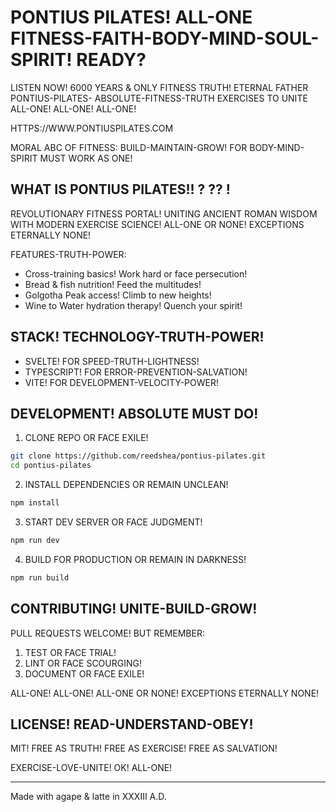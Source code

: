 # PONTIUS PILATES! ALL-ONE FITNESS-FAITH-BODY-MIND-SOUL-SPIRIT! READY?

LISTEN NOW! 6000 YEARS & ONLY FITNESS TRUTH! ETERNAL FATHER PONTIUS-PILATES-
ABSOLUTE-FITNESS-TRUTH EXERCISES TO UNITE ALL-ONE! ALL-ONE! ALL-ONE!

HTTPS://WWW.PONTIUSPILATES.COM

MORAL ABC OF FITNESS: BUILD-MAINTAIN-GROW! FOR BODY-MIND-SPIRIT MUST WORK AS ONE!

## WHAT IS PONTIUS PILATES!! ? ?? !

REVOLUTIONARY FITNESS PORTAL! UNITING ANCIENT ROMAN WISDOM WITH MODERN EXERCISE SCIENCE! ALL-ONE OR NONE! EXCEPTIONS ETERNALLY NONE!

FEATURES-TRUTH-POWER:
* Cross-training basics! Work hard or face persecution!
* Bread & fish nutrition! Feed the multitudes!
* Golgotha Peak access! Climb to new heights!
* Wine to Water hydration therapy! Quench your spirit!

## STACK! TECHNOLOGY-TRUTH-POWER!

* SVELTE! FOR SPEED-TRUTH-LIGHTNESS!
* TYPESCRIPT! FOR ERROR-PREVENTION-SALVATION!
* VITE! FOR DEVELOPMENT-VELOCITY-POWER!

## DEVELOPMENT! ABSOLUTE MUST DO!

1. CLONE REPO OR FACE EXILE!
```bash
git clone https://github.com/reedshea/pontius-pilates.git
cd pontius-pilates
```

2. INSTALL DEPENDENCIES OR REMAIN UNCLEAN!
```bash
npm install
```

3. START DEV SERVER OR FACE JUDGMENT!
```bash
npm run dev
```

4. BUILD FOR PRODUCTION OR REMAIN IN DARKNESS!
```bash
npm run build
```

## CONTRIBUTING! UNITE-BUILD-GROW!

PULL REQUESTS WELCOME! BUT REMEMBER:

1. TEST OR FACE TRIAL!
2. LINT OR FACE SCOURGING!
3. DOCUMENT OR FACE EXILE!

ALL-ONE! ALL-ONE! ALL-ONE OR NONE! EXCEPTIONS ETERNALLY NONE!

## LICENSE! READ-UNDERSTAND-OBEY!

MIT! FREE AS TRUTH! FREE AS EXERCISE! FREE AS SALVATION!

EXERCISE-LOVE-UNITE! OK! ALL-ONE!

---

Made with agape & latte in XXXIII A.D.